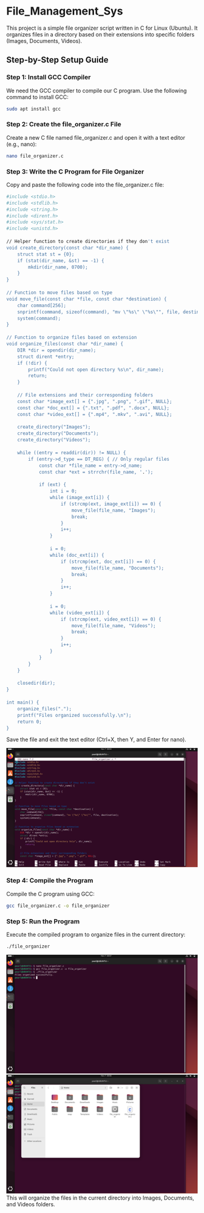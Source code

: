 # File_Management_Sys

This project is a simple file organizer script written in C for Linux (Ubuntu). It organizes files in a directory based on their extensions into specific folders (Images, Documents, Videos).

## Step-by-Step Setup Guide

### Step 1: Install GCC Compiler

We need the GCC compiler to compile our C program. Use the following command to install GCC:

```sh
sudo apt install gcc
```

### Step 2: Create the file_organizer.c File

Create a new C file named file_organizer.c and open it with a text editor (e.g., nano):

```sh
nano file_organizer.c
```

### Step 3: Write the C Program for File Organizer

Copy and paste the following code into the file_organizer.c file:

```sh
#include <stdio.h>
#include <stdlib.h>
#include <string.h>
#include <dirent.h>
#include <sys/stat.h>
#include <unistd.h>

// Helper function to create directories if they don't exist
void create_directory(const char *dir_name) {
    struct stat st = {0};
    if (stat(dir_name, &st) == -1) {
        mkdir(dir_name, 0700);
    }
}

// Function to move files based on type
void move_file(const char *file, const char *destination) {
    char command[256];
    snprintf(command, sizeof(command), "mv \"%s\" \"%s\"", file, destination);
    system(command);
}

// Function to organize files based on extension
void organize_files(const char *dir_name) {
    DIR *dir = opendir(dir_name);
    struct dirent *entry;
    if (!dir) {
        printf("Could not open directory %s\n", dir_name);
        return;
    }

    // File extensions and their corresponding folders
    const char *image_ext[] = {".jpg", ".png", ".gif", NULL};
    const char *doc_ext[] = {".txt", ".pdf", ".docx", NULL};
    const char *video_ext[] = {".mp4", ".mkv", ".avi", NULL};

    create_directory("Images");
    create_directory("Documents");
    create_directory("Videos");

    while ((entry = readdir(dir)) != NULL) {
        if (entry->d_type == DT_REG) { // Only regular files
            const char *file_name = entry->d_name;
            const char *ext = strrchr(file_name, '.');

            if (ext) {
                int i = 0;
                while (image_ext[i]) {
                    if (strcmp(ext, image_ext[i]) == 0) {
                        move_file(file_name, "Images");
                        break;
                    }
                    i++;
                }

                i = 0;
                while (doc_ext[i]) {
                    if (strcmp(ext, doc_ext[i]) == 0) {
                        move_file(file_name, "Documents");
                        break;
                    }
                    i++;
                }

                i = 0;
                while (video_ext[i]) {
                    if (strcmp(ext, video_ext[i]) == 0) {
                        move_file(file_name, "Videos");
                        break;
                    }
                    i++;
                }
            }
        }
    }

    closedir(dir);
}

int main() {
    organize_files(".");
    printf("Files organized successfully.\n");
    return 0;
}
```

Save the file and exit the text editor (Ctrl+X, then Y, and Enter for nano).

![C-code](images/ss1.png)

### Step 4: Compile the Program

Compile the C program using GCC:

```sh
gcc file_organizer.c -o file_organizer
```

### Step 5: Run the Program

Execute the compiled program to organize files in the current directory:

```sh
./file_organizer
```

![ss1](images/ss3.png)
![folders-image](images/ss2.png)
This will organize the files in the current directory into Images, Documents, and Videos folders.

